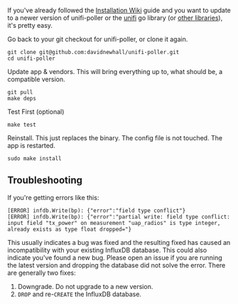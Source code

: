 If you've already followed the [Installation Wiki](Installation) guide and you want to update to a newer version of unifi-poller or the [unifi](https://github.com/golift/unifi) go library (or [other libraries](https://github.com/davidnewhall/unifi-poller/blob/master/Gopkg.lock)), it's pretty easy.

Go back to your git checkout for unifi-poller, or clone it again.
```shell
git clone git@github.com:davidnewhall/unifi-poller.git
cd unifi-poller
```

Update app & vendors. This will bring everything up to, what should be, a compatible version.
```shell
git pull 
make deps
```

Test First (optional)
```shell
make test
```

Reinstall. This just replaces the binary. The config file is not touched. The app is restarted.
```shell
sudo make install
```

## Troubleshooting

If you're getting errors like this: 
```
[ERROR] infdb.Write(bp): {"error":"field type conflict"}
[ERROR] infdb.Write(bp): {"error":"partial write: field type conflict: input field "tx_power" on measurement "uap_radios" is type integer, already exists as type float dropped="}
```

This usually indicates a bug was fixed and the resulting fixed has caused an incompatibility with your existing InfluxDB database. This could also indicate you've found a new bug. Please open an issue if you are running the latest version and dropping the database did not solve the error. There are generally two fixes: 
1. Downgrade. Do not upgrade to a new version. 
2. `DROP` and re-`CREATE` the InfluxDB database.